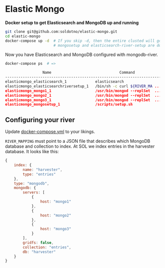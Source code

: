# Elastic Mongo
**Docker setup to get Elasticsearch and MongoDB up and running**

```bash
git clone git@github.com:soldotno/elastic-mongo.git
cd elastic-mongo
docker-compose up -d  # If you skip -d, then the entire clusted will go down when
                      # mongosetup and elasticsearch-river-setup are done.
```

Now you have Elasticsearch and MongoDB configured with mongodb-river.

```bash
docker-compose ps  # =>

                 Name                               Command               State                        Ports
---------------------------------------------------------------------------------------------------------------------------------
elasticmongo_elasticsearch_1             elasticsearch                    Up       0.0.0.0:9200->9200/tcp, 0.0.0.0:9300->9300/tcp
elasticmongo_elasticsearchriversetup_1   /bin/sh -c curl ${RIVER_MA ...   Exit 0
elasticmongo_mongo1_1                    /usr/bin/mongod --replSet  ...   Up       0.0.0.0:27017->27017/tcp
elasticmongo_mongo2_1                    /usr/bin/mongod --replSet  ...   Up       0.0.0.0:27018->27017/tcp
elasticmongo_mongo3_1                    /usr/bin/mongod --replSet  ...   Up       0.0.0.0:27019->27017/tcp
elasticmongo_mongosetup_1                /scripts/setup.sh                Exit 0
```

## Configuring your river
Update [docker-compose.yml](https://github.com/soldotno/elastic-mongo/blob/master/docker-compose.yml) to your likings.

`RIVER_MAPPING` must point to a JSON file that describes which MongoDB database and collection to index.
At SOL we index entries in the harvester database. It looks like this:

```javascript
{
    index: {
        name: "harvester",
        type: "entries"
    },
    type: "mongodb",
    mongodb: {
        servers: [
            {
                host: "mongo1"
            },
            {
                host: "mongo2"
            },
            {
                host: "mongo3"
            }
        ],
        gridfs: false,
        collection: "entries",
        db: "harvester"
    }
}
```
